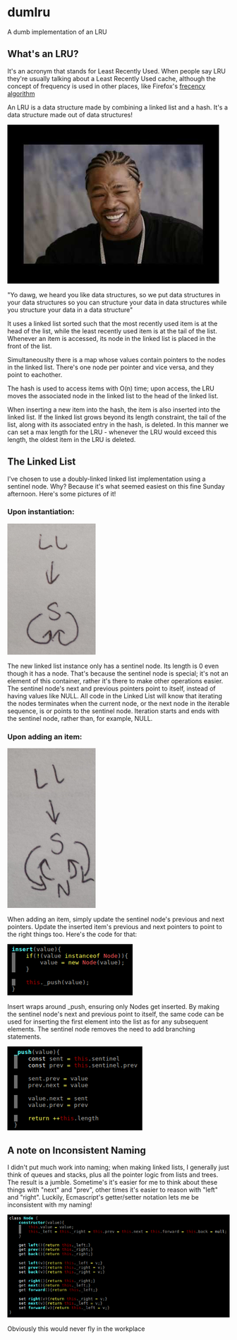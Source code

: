 # dumlru

A dumb implementation of an LRU

## What's an LRU?

It's an acronym that stands for Least Recently Used. When people say LRU they're usually talking about a Least Recently Used cache, although the concept of frequency is used in other places, like Firefox's [frecency algorithm](https://developer.mozilla.org/en-US/docs/Mozilla/Tech/Places/Frecency_algorithm)

An LRU is a data structure made by combining a linked list and a hash. It's a data structure made out of data structures! 

![Yo Dawg...](assets/yo_dawg.jpg)

"Yo dawg, we heard you like data structures, so we put data structures in your data structures so you can structure your data in data structures while you structure your data in a data structure"

It uses a linked list sorted such that the most recently used item is at the head of the list, while the least recently used item is at the tail of the list. Whenever an item is accessed, its node in the linked list is placed in the front of the list.

Simultaneouslty there is a map whose values contain pointers to the nodes in the linked list. There's one node per pointer and vice versa, and they point to eachother.

The hash is used to access items with O(n) time; upon access, the LRU moves the associated node in the linked list to the head of the linked list.

When inserting a new item into the hash, the item is also inserted into the linked list. If the linked list grows beyond its length constraint, the tail of the list, along with its associated entry in the hash, is deleted. In this manner we can set a max length for the LRU - whenever the LRU would exceed this length, the oldest item in the LRU is deleted.

## The Linked List

I've chosen to use a doubly-linked linked list implementation using a sentinel node. Why? Because it's what seemed easiest on this fine Sunday afternoon. Here's some pictures of it!

### Upon instantiation:

![A Fresh Linked List](assets/ll_sent.png)

The new linked list instance only has a sentinel node. Its length is 0 even though it has a node. That's because the sentinel node is special; it's not an element of this container, rather it's there to make other operations easier. The sentinel node's next and previous pointers point to itself, instead of having values like NULL. All code in the Linked List will know that iterating the nodes terminates when the current node, or the next node in the iterable sequence, is or points to the sentinel node. Iteration starts and ends with the sentinel node, rather than, for example, NULL.

### Upon adding an item:

![A Freshly Mutated Linked List](assets/ll_sent_ins.png)

When adding an item, simply update the sentinel node's previous and next pointers. Update the inserted item's previous and next pointers to point to the right things too. Here's the code for that:

![Insert - Wrapper for Push](assets/linkedlistinsert.png)

Insert wraps around _push, ensuring only Nodes get inserted. By making the sentinel node's next and previous point to itself, the same code can be used for inserting the first element into the list as for any subsequent elements. The sentinel node removes the need to add branching statements.

![_Push code](assets/linkedlist_push.png)

## A note on Inconsistent Naming

I didn't put much work into naming; when making linked lists, I generally just think of queues and stacks, plus all the pointer logic from lists and trees. The result is a jumble. Sometime's it's easier for me to think about these things with "next" and "prev", other times it's easier to reason with "left" and "right". Luckily, Ecmascript's getter/setter notation lets me be inconsistent with my naming!

![Linked List's Node](assets/ll_node.png)

Obviously this would never fly in the workplace
